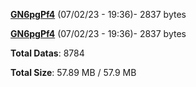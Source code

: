[**GN6pgPf4**](/data/GN6pgPf4.txt) (07/02/23 - 19:36)- 2837 bytes

[**GN6pgPf4**](/data/GN6pgPf4.txt) (07/02/23 - 19:36)- 2837 bytes

**Total Datas**: 8784

**Total Size**: 57.89 MB / 57.9 MB